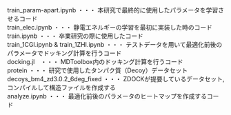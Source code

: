 train_param-apart.ipynb ・・・ 本研究で最終的に使用したパラメータを学習させるコード  
train_elec.ipynb ・・・ 静電エネルギーの学習を最初に実装した時のコード  
train.ipynb ・・・ 卒業研究の際に使用したコード  
train_1CGI.ipynb & train_1ZHI.ipynb ・・・ テストデータを用いて最適化前後のパラメータでドッキング計算を行うコード  
docking.jl　・・・ MDToolbox内のドッキング計算を行うコード  
protein ・・・ 研究で使用したタンパク質（Decoy）データセット  
decoys_bm4_zd3.0.2_6deg_fixed ・・・ ZDOCKが提要しているデータセット,コンパイルして構造ファイルを作成する  
analyze.ipynb ・・・ 最適化前後のパラメータのヒートマップを作成するコード  

